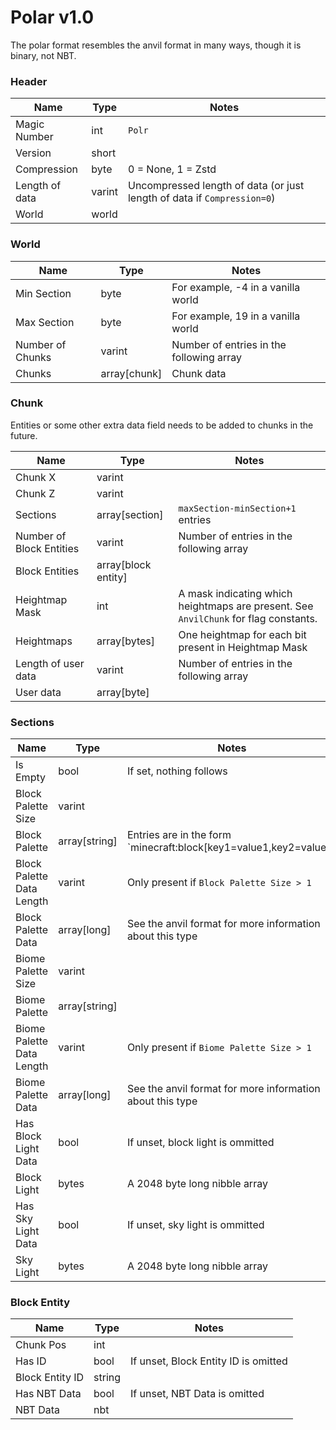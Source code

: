 # Polar v1.0

The polar format resembles the anvil format in many ways, though it is binary, not NBT.

### Header

| Name           | Type   | Notes                                                                   |
|----------------|--------|-------------------------------------------------------------------------|
| Magic Number   | int    | `Polr`                                                                  |
| Version        | short  |                                                                         |
| Compression    | byte   | 0 = None, 1 = Zstd                                                      |
| Length of data | varint | Uncompressed length of data (or just length of data if `Compression=0`) |
| World          | world  |                                                                         |

### World

| Name             | Type         | Notes                                    |
|------------------|--------------|------------------------------------------|
| Min Section      | byte         | For example, -4 in a vanilla world       |
| Max Section      | byte         | For example, 19 in a vanilla world       |
| Number of Chunks | varint       | Number of entries in the following array |
| Chunks           | array[chunk] | Chunk data                               |

### Chunk

Entities or some other extra data field needs to be added to chunks in the future.

| Name                     | Type                | Notes                                                                                |
|--------------------------|---------------------|--------------------------------------------------------------------------------------|
| Chunk X                  | varint              |                                                                                      |
| Chunk Z                  | varint              |                                                                                      |
| Sections                 | array[section]      | `maxSection-minSection+1` entries                                                    |
| Number of Block Entities | varint              | Number of entries in the following array                                             |
| Block Entities           | array[block entity] |                                                                                      |
| Heightmap Mask           | int                 | A mask indicating which heightmaps are present. See `AnvilChunk` for flag constants. |
| Heightmaps               | array[bytes]        | One heightmap for each bit present in Heightmap Mask                                 |
| Length of user data      | varint              | Number of entries in the following array                                             |
| User data                | array[byte]         |                                                                                      |

### Sections

| Name                      | Type          | Notes                                                             |
|---------------------------|---------------|-------------------------------------------------------------------|
| Is Empty                  | bool          | If set, nothing follows                                           |
| Block Palette Size        | varint        |                                                                   |
| Block Palette             | array[string] | Entries are in the form `minecraft:block[key1=value1,key2=value2] |
| Block Palette Data Length | varint        | Only present if `Block Palette Size > 1`                          |
| Block Palette Data        | array[long]   | See the anvil format for more information about this type         |
| Biome Palette Size        | varint        |                                                                   |
| Biome Palette             | array[string] |                                                                   |
| Biome Palette Data Length | varint        | Only present if `Biome Palette Size > 1`                          |
| Biome Palette Data        | array[long]   | See the anvil format for more information about this type         |
| Has Block Light Data      | bool          | If unset, block light is ommitted                                 |
| Block Light               | bytes         | A 2048 byte long nibble array                                     |
| Has Sky Light Data        | bool          | If unset, sky light is ommitted                                   |
| Sky Light                 | bytes         | A 2048 byte long nibble array                                     |

### Block Entity

| Name            | Type   | Notes                                |
|-----------------|--------|--------------------------------------|
| Chunk Pos       | int    |                                      |
| Has ID          | bool   | If unset, Block Entity ID is omitted |
| Block Entity ID | string |                                      |
| Has NBT Data    | bool   | If unset, NBT Data is omitted        |
| NBT Data        | nbt    |                                      |
